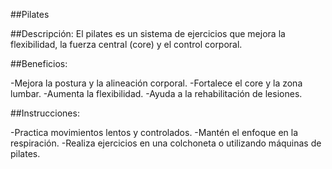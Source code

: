 ##Pilates


##Descripción:
El pilates es un sistema de ejercicios que mejora la flexibilidad, la fuerza central (core) y el control corporal.


##Beneficios:

-Mejora la postura y la alineación corporal.
-Fortalece el core y la zona lumbar.
-Aumenta la flexibilidad.
-Ayuda a la rehabilitación de lesiones.


##Instrucciones:

-Practica movimientos lentos y controlados.
-Mantén el enfoque en la respiración.
-Realiza ejercicios en una colchoneta o utilizando máquinas de pilates.
